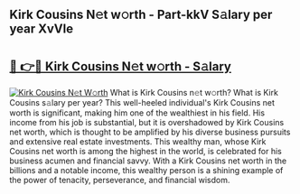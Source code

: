 ## Kirk Cousins N𝚎t w𝚘rth - Part-kkV S𝚊lary per year XvVIe

# <h2><a href="http://gc1hpud.nevu.top/?p=Kirk+Cousins">🔗 👉🔴 Kirk Cousins N𝚎t w𝚘rth - S𝚊lary</a></h2>

[![Kirk Cousins N𝚎t W𝚘rth](https://i.imgur.com/Oavwk0R.jpeg)](http://gc1hpud.nevu.top/?p=Kirk+Cousins)
What is Kirk Cousins n𝚎t w𝚘rth? What is Kirk Cousins s𝚊lary per year?
This well-heeled individual's Kirk Cousins net worth is significant, making him one of the wealthiest in his field. His income from his job is substantial, but it is overshadowed by Kirk Cousins net worth, which is thought to be amplified by his diverse business pursuits and extensive real estate investments. This wealthy man, whose Kirk Cousins net worth is among the highest in the world, is celebrated for his business acumen and financial savvy. With a Kirk Cousins net worth in the billions and a notable income, this wealthy person is a shining example of the power of tenacity, perseverance, and financial wisdom.
